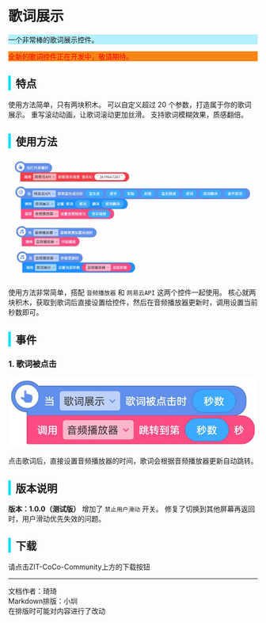 # 歌词展示
<div style="background-color: rgb(180, 240, 255);">
   一个非常棒的歌词展示控件。
</div>
<div style="background-color: rgba(255, 133, 20, 1);">
   <p style="color: red;">全新的歌词控件正在开发中，敬请期待。</p>
</div>

<div style="border-left: 5px solid rgb(0, 225, 255); padding-left: 10px;">
<h2>特点</h2>
</div>

使用方法简单，只有两块积木。
可以自定义超过 20 个参数，打造属于你的歌词展示。
重写滚动动画，让歌词滚动更加丝滑。
支持歌词模糊效果，质感翻倍。

<div style="border-left: 5px solid rgb(0, 225, 255); padding-left: 10px;">
<h2>使用方法</h2>
</div>

![使用方法示范积木](images/2.png)

使用方法非常简单，搭配 `音频播放器` 和 `网易云API` 这两个控件一起使用。
核心就两块积木，获取到歌词后直接设置给控件，然后在音频播放器更新时，调用设置当前秒数即可。

<div style="border-left: 5px solid rgb(0, 225, 255); padding-left: 10px;">
<h2>事件</h2>
</div>

### 1. 歌词被点击

![歌词被点击积木](images/3.png)

点击歌词后，直接设置音频播放器的时间，歌词会根据音频播放器更新自动跳转。

<div style="border-left: 5px solid rgb(0, 225, 255); padding-left: 10px;">
<h2>版本说明</h2>
</div>

**版本：1.0.0（测试版）**
增加了 `禁止用户滑动` 开关。
修复了切换到其他屏幕再返回时，用户滑动优先失效的问题。

<div style="border-left: 5px solid rgb(0, 225, 255); padding-left: 10px;">
<h2> 下载</h2>
</div>
请点击ZIT-CoCo-Community上方的下载按钮

---
文档作者：琦琦  
Markdown排版：小圳  
在排版时可能对内容进行了改动  